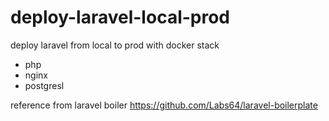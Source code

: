 # deploy-laravel-local-prod
deploy laravel from local to prod with docker
stack
  - php
  - nginx
  - postgresl
  
reference from laravel boiler
https://github.com/Labs64/laravel-boilerplate
